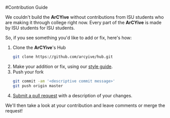 #Contribution Guide

We couldn't build the **ArCYive** without contributions from ISU students who are making it through college right now. Every part of the **ArCYive** is made by ISU students for ISU students. 

So, if you see something you'd like to add or fix, here's how:

1. Clone the **ArCYive**'s Hub
   ```bash
   git clone https://github.com/arcyive/hub.git
   ```
2. Make your addition or fix, using our [style guide](https://github.com/arcyive/hub/STYLE.md).
3. Push your fork
   ```bash
   git commit -am '<descriptive commit message>'
   git push origin master
   ```
4. [Submit a pull request](https://github.com/arcyive/hub/compare) with a description of your changes.

We'll then take a look at your contribution and leave comments or merge the request! 

